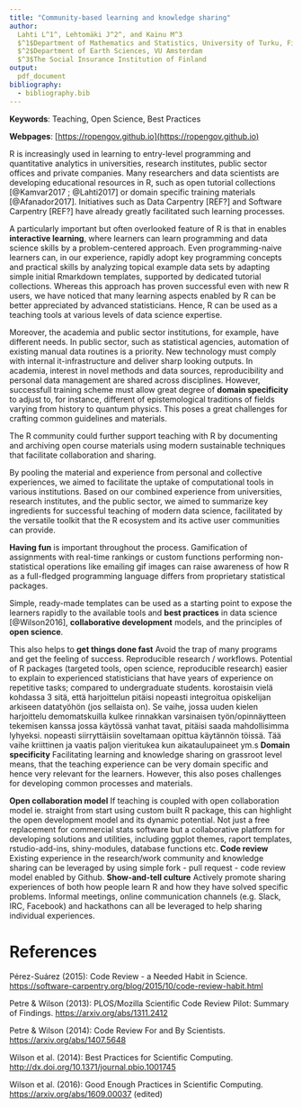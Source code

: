 ```yaml
---
title: "Community-based learning and knowledge sharing"
author:
  Lahti L^1^, Lehtomäki J^2^, and Kainu M^3
  $^1$Department of Mathematics and Statistics, University of Turku, Finland
  $^2$Department of Earth Sciences, VU Amsterdam
  $^3$The Social Insurance Institution of Finland
output:
  pdf_document
bibliography:
  - bibliography.bib
---
```


**Keywords**: Teaching, Open Science, Best Practices

**Webpages**: [https://ropengov.github.io](https://ropengov.github.io)

R is increasingly used in learning to entry-level programming and quantitative analytics in universities, research institutes, public sector offices and private companies. Many researchers and data scientists are developing educational resources in R, such as open tutorial collections [@Kamvar2017 ; @Lahti2017] or domain specific training materials [@Afanador2017]. Initiatives such as Data Carpentry [REF?] and Software Carpentry [REF?] have already greatly facilitated such learning processes.

A particularly important but often overlooked feature of R is that in enables **interactive learning**, where learners can learn programming and data science skills by a problem-centered approach. Even programming-naive learners can, in our experience, rapidly adopt key programming concepts and practical skills by analyzing topical example data sets by adapting simple initial Rmarkdown templates, supported by dedicated tutorial collections. Whereas this approach has proven successful even with new R users, we have noticed that many learning aspects enabled by R can be better appreciated by advanced statisticians. Hence, R can be used as a teaching tools at various levels of data science expertise.

Moreover, the academia and public sector institutions, for example, have different needs. In public sector, such as statistical agencies, automation of existing manual data routines is a priority. New technology must comply with internal it-infrastructure and deliver sharp looking outputs. In academia, interest in novel methods and data sources, reproducibility and personal data management are shared across disciplines. However, successfull training scheme must allow great degree of **domain specificity** to adjust to, for instance, different of epistemological traditions of fields varying from history to quantum physics. This poses a great challenges for crafting common guidelines and materials.

The R community could further support teaching with R by documenting and archiving open course materials using modern sustainable techniques that facilitate collaboration and sharing.

By pooling the material and experience from personal and collective experiences, we aimed to facilitate the uptake of computational tools in various institutions. Based on our combined experience from universities, research institutes, and the public sector, we aimed to summarize key ingredients for successful teaching of modern data science, facilitated by the versatile toolkit that the R ecosystem and its active user communities can provide.

**Having fun** is important throughout the process. Gamification of assignments with real-time rankings or custom functions performing non-statistical operations like emailing gif images can raise awareness of how R as a full-fledged programming language differs from proprietary statistical packages. 







Simple, ready-made templates can be used as a starting point to expose the learners rapidly to the available tools and **best practices** in data science [@Wilson2016], **collaborative development** models, and the principles of **open science**.


This also helps to **get things done fast** Avoid the trap of many programs and get the feeling of success. Reproducible research / workflows. Potential of R packages (targeted tools, open science, reproducible research) easier to explain to experienced statisticians that have years of experience on repetitive tasks; compared to undergraduate students. korostaisin vielä kohdassa 3 sitä, että harjoittelun pitäisi nopeasti integroitua opiskelijan arkiseen datatyöhön (jos sellaista on). Se vaihe, jossa uuden kielen harjoittelu demomatskuilla kulkee rinnakkan varsinaisen työn/opinnäytteen tekemisen kanssa jossa käytössä vanhat tavat, pitäisi saada mahdollisimma lyhyeksi. nopeasti siirryttäisiin soveltamaan opittua käytännön töissä. Tää vaihe kriittinen ja vaatis paljon vieritukea kun aikataulupaineet ym.s **Domain specificity** Facilitating learning and knowledge sharing on grassroot level means, that the teaching experience can be very domain specific and hence very relevant for the learners. However, this also poses challenges for developing common processes and materials.

**Open collaboration model** If teaching is coupled with open collaboration model ie. straight from start using custom built R package, this can highlight the open development model and its dynamic potential. Not just a free replacement for commercial stats software but a collaborative platform for developing solutions and utilities, including ggplot themes, raport templates, rstudio-add-ins, shiny-modules, database functions etc. **Code review** Existing experience in the research/work community and knowledge sharing can be leveraged by using simple fork - pull request - code review model enabled by Github. **Show-and-tell culture** Actively promote sharing experiences of both how people learn R and how they have solved specific problems. Informal meetings, online communication channels (e.g. Slack, IRC, Facebook) and hackathons can all be leveraged to help sharing individual experiences.



# References

Pérez-Suárez (2015): Code Review - a Needed Habit in Science. https://software-carpentry.org/blog/2015/10/code-review-habit.html

Petre & Wilson (2013): PLOS/Mozilla Scientific Code Review Pilot: Summary of Findings. https://arxiv.org/abs/1311.2412

Petre & Wilson (2014): Code Review For and By Scientists. https://arxiv.org/abs/1407.5648

Wilson et al. (2014): Best Practices for Scientific Computing. http://dx.doi.org/10.1371/journal.pbio.1001745

Wilson et al. (2016): Good Enough Practices in Scientific Computing. https://arxiv.org/abs/1609.00037 (edited)
